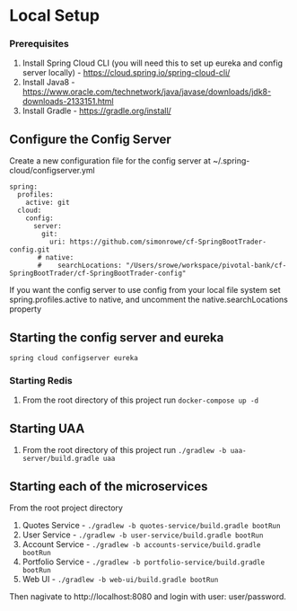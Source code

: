 # Local Setup

### Prerequisites
1. Install Spring Cloud CLI (you will need this to set up eureka and config server locally) - https://cloud.spring.io/spring-cloud-cli/
3. Install Java8 - https://www.oracle.com/technetwork/java/javase/downloads/jdk8-downloads-2133151.html
4. Install Gradle - https://gradle.org/install/ 

## Configure the Config Server
Create a new configuration file for the config server at ~/.spring-cloud/configserver.yml
```
spring:
  profiles:
    active: git
  cloud:
    config:
      server:
        git:
          uri: https://github.com/simonrowe/cf-SpringBootTrader-config.git
       # native:
       #    searchLocations: "/Users/srowe/workspace/pivotal-bank/cf-SpringBootTrader/cf-SpringBootTrader-config"
```

If you want the config server to use config from your local file system set spring.profiles.active to native, and uncomment the native.searchLocations property

## Starting the config server and eureka
```spring cloud configserver eureka```

### Starting Redis
1. From the root directory of this project run ```docker-compose up -d```

## Starting UAA
1. From the root directory of this project run ```./gradlew -b uaa-server/build.gradle uaa ```

## Starting each of the microservices
From the root project directory 
1. Quotes Service - ```./gradlew -b quotes-service/build.gradle bootRun ```
2. User Service - ```./gradlew -b user-service/build.gradle bootRun ```
3. Account Service - ```./gradlew -b accounts-service/build.gradle bootRun ```
4. Portfolio Service - ```./gradlew -b portfolio-service/build.gradle bootRun ```
5. Web UI - ```./gradlew -b web-ui/build.gradle bootRun ```

Then nagivate to http://localhost:8080 and login with user: user/password.
